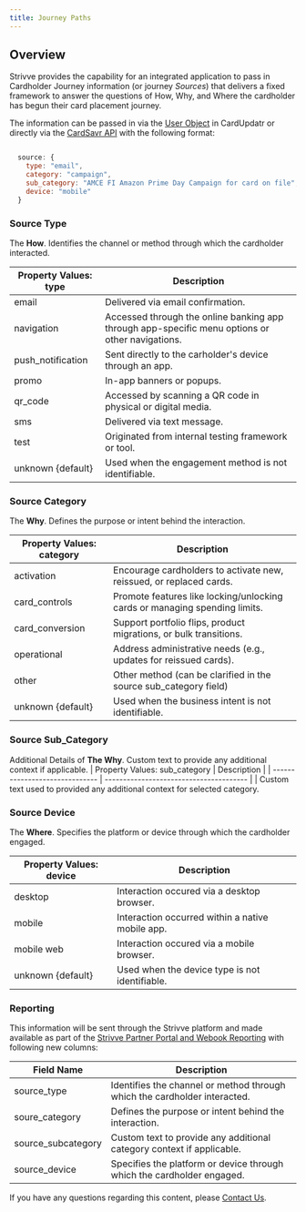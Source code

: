 ```yaml
---
title: Journey Paths
---
```


## Overview

Strivve provides the capability for an integrated application to pass in Cardholder Journey information (or journey *Sources*) that delivers a fixed framework to answer the questions of How, Why, and Where the cardholder has begun their card placement journey.

The information can be passed in via the [User Object](/integrations/cardupdatr#user-object) in CardUpdatr or directly via the [CardSavr API](https://swch.github.io/slate/#create-cardholder) with the following format:

```javascript

  source: {
    type: "email",
    category: "campaign",
    sub_category: "AMCE FI Amazon Prime Day Campaign for card on file",s
    device: "mobile"
  }

```
### Source Type
The **How**.  Identifies the channel or method through which the cardholder interacted.

| Property Values: type          | Description                                                                                                                                   |
| ------------------------------ | ---------------------------------------
| email                          | Delivered via email confirmation.
| navigation                     | Accessed through the online banking app through app-specific menu options or other navigations. 
| push_notification              | Sent directly to the carholder's device through an app.
| promo                          | In-app banners or popups.
| qr_code                        | Accessed by scanning a QR code in physical or digital media.
| sms                            | Delivered via text message.
| test                           | Originated from internal testing framework or tool.
| unknown {default}              | Used when the engagement method is not identifiable.

### Source Category
The **Why**.  Defines the purpose or intent behind the interaction.

| Property Values: category      | Description                                                                                                                                   |
| ------------------------------ | ---------------------------------------
| activation                     | Encourage cardholders to activate new, reissued, or replaced cards.
| card_controls                  | Promote features like locking/unlocking cards or managing spending limits.
| card_conversion                | Support portfolio flips, product migrations, or bulk transitions.
| operational                    | Address administrative needs (e.g., updates for reissued cards).
| other                          | Other method (can be clarified in the source sub_category field)
| unknown {default}              | Used when the business intent is not identifiable.

### Source Sub_Category
Additional Details of **The Why**.  Custom text to provide any additional context if applicable.
| Property Values: sub_category  | Description                                                                                                                                   |
| ------------------------------ | ---------------------------------------
| <free-form text>               | Custom text used to provided any additional context for selected category.

### Source Device
The **Where**.  Specifies the platform or device through which the cardholder engaged.

| Property Values: device        | Description                                                                                                                                   |
| ------------------------------ | ---------------------------------------
| desktop                        | Interaction occured via a desktop browser.
| mobile                         | Interaction occurred within a native mobile app.
| mobile web                     | Interaction occured via a mobile browser.
| unknown {default}              | Used when the device type is not identifiable.


### Reporting
This information will be sent through the Strivve platform and made available as part of the [Strivve Partner Portal and Webook Reporting](/ops-admin/reporting) with following new columns:

| Field Name                  | Description                                         
|-----------------------------| ----------------------------------------------------
| source_type                 | Identifies the channel or method through which the cardholder interacted.
| soure_category              | Defines the purpose or intent behind the interaction. 
| source_subcategory          | Custom text to provide any additional category context if applicable. 
| source_device               | Specifies the platform or device through which the cardholder engaged. 


If you have any questions regarding this content, please [Contact Us](mailto:developers@strivve.com).

